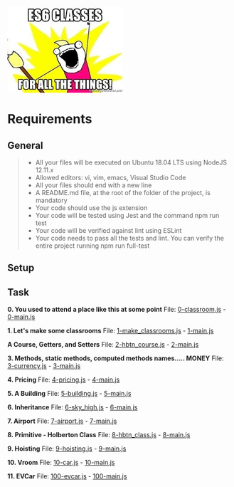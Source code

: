 ﻿![](img-readme.png)


# Requirements

## General

> - All your files will be executed on Ubuntu 18.04 LTS using NodeJS 12.11.x
> - Allowed editors: vi, vim, emacs, Visual Studio Code
> - All your files should end with a new line
> - A README.md file, at the root of the folder of the project, is mandatory
> - Your code should use the js extension
> - Your code will be tested using Jest and the command npm run test
> - Your code will be verified against lint using ESLint
> - Your code needs to pass all the tests and lint. You can verify the entire project running npm run full-test

## Setup

## Task

**0. You used to attend a place like this at some point**
File: [0-classroom.js](0-classroom.js/) - [0-main.js](0-main.js/)

**1. Let's make some classrooms**
File: [1-make_classrooms.js](1-make_classrooms.js/) - [1-main.js](1-main.js/)

**A Course, Getters, and Setters**
File: [2-hbtn_course.js](2-hbtn_course.js/) - [2-main.js](2-main.js/)

**3. Methods, static methods, computed methods names..... MONEY**
File: [3-currency.js](3-currency.js/) - [3-main.js](3-main.js/)

**4. Pricing**
File: [4-pricing.js](4-pricing.js/) - [4-main.js](4-main.js/)

**5. A Building**
File: [5-building.js](5-building.js/) - [5-main.js](5-main.js/)

**6. Inheritance**
File: [6-sky_high.js](6-sky_high.js/) - [6-main.js](6-main.js/)

**7. Airport**
File: [7-airport.js](7-airport.js/) - [7-main.js](7-main.js/)

**8. Primitive - Holberton Class**
File: [8-hbtn_class.js](8-hbtn_class.js/) - [8-main.js](8-main.js/)

**9. Hoisting**
File: [9-hoisting.js](9-hoisting.js/) - [9-main.js](9-main.js/)

**10. Vroom**
File: [10-car.js](10-car.js/) - [10-main.js](10-main.js/)

**11. EVCar**
File: [100-evcar.js](100-evcar.js/) - [100-main.js](100-main.js/)